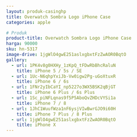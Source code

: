 ```yaml
---
layout: produk-casinghp
title: Overwatch Sombra Logo iPhone Case
categories: apple

# Produk
product-title: Overwatch Sombra Logo iPhone Case
harga: 90000
sku: hn-5317
image-drive: 1jgWlO4gwE251aslxgbxtFzZwAOR0BqtO
gallery:
  - url: 1PK4v8g0HXHy_1zKpQ_tFDwRbBhcRaluN
    title: iPhone 5 / 5s / SE
  - url: 1Uc-N6qhpYxiJb-Vw0igw2Pg-uGoXtuxR
    title: iPhone 6 / 6s
  - url: 1FNr2yIbCaYI_np5227o3WX5BSK2qBjGT
    title: iPhone 6 Plus / 6s Plus
  - url: 1Sc_piNFLqnas9f5P5AboQvZHDcVYSi1a
    title: iPhone 7 / 8
  - url: 1JhC1WuufWza1nF6ysjVIwBwrGJO9i60H
    title: iPhone 7 Plus / 8 Plus
  - url: 1jgWlO4gwE251aslxgbxtFzZwAOR0BqtO
    title: iPhone X
---
```

